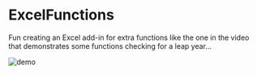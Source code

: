 # ExcelFunctions
Fun creating an Excel add-in for extra functions like the one in the video that demonstrates some functions checking for a leap year...

![demo](https://github.com/savaged/ExcelFunctions/assets/112491/344cfa7e-8544-4b12-9e99-44c4a1e0f857)

